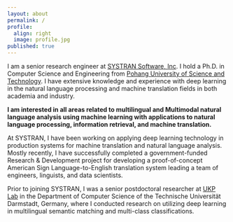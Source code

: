 ```yaml
---
layout: about
permalink: /
profile:
  align: right
  image: profile.jpg
published: true
---
```


I am a senior research engineer at <a href="https://www.systransoft.com/">SYSTRAN Software, Inc</a>.
I hold a Ph.D. in Computer Science and Engineering from <a href="https://www.postech.ac.kr/">Pohang University of Science and Technology</a>.
I have extensive knowledge and experience with deep learning in the natural language processing and machine translation fields in both academia and industry.

**I am interested in all areas related to multilingual and Multimodal natural language analysis using machine learning with applications to natural language processing, information retrieval, and machine translation.**

At SYSTRAN, I have been working on applying deep learning technology in production systems for machine translation and natural language analysis.
Mostly recently, I have successfully completed a government-funded Research & Development project for developing a proof-of-concept American Sign Language-to-English translation system leading a team of engineers, linguists, and data scientists.

Prior to joining SYSTRAN, I was a senior postdoctoral researcher at <a href="https://www.informatik.tu-darmstadt.de/ukp/">UKP Lab</a> in the Department of Computer Science of the Technische Universität Darmstadt, Germany, where I conducted research on utilizing deep learning in multilingual semantic matching and multi-class classifications.
